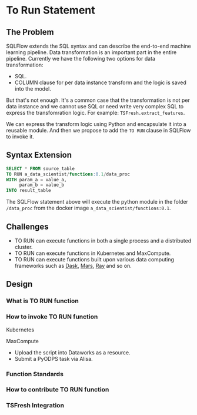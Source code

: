 # To Run Statement

## The Problem

SQLFlow extends the SQL syntax and can describe the end-to-end machine learning pipeline. Data transformation is an important part in the entire pipeline. Currently we have the following two options for data transformation:

- SQL.
- COLUMN clause for per data instance transform and the logic is saved into the model.

But that's not enough. It's a common case that the transformation is not per data instance and we cannot use SQL or need write very complex SQL to express the transfomration logic. For example: `TSFresh.extract_features`.

We can express the transform logic using Python and encapsulate it into a reusable module. And then we propose to add the `TO RUN` clause in SQLFlow to invoke it.

## Syntax Extension

```SQL
SELECT * FROM source_table
TO RUN a_data_scientist/functions:0.1/data_proc
WITH param_a = value_a,
     param_b = value_b
INTO result_table
```

The SQLFlow statement above will execute the python module in the folder `/data_proc` from the docker image `a_data_scientist/functions:0.1`.

## Challenges

- TO RUN can execute functions in both a single process and a distributed cluster.
- TO RUN can execute functions in Kubernetes and MaxCompute.
- TO RUN can execute functions built upon various data computing frameworks such as [Dask](https://github.com/dask/dask), [Mars](https://github.com/mars-project/mars), [Ray](https://github.com/ray-project/ray) and so on.

## Design

### What is TO RUN function

### How to invoke TO RUN function

Kubernetes

MaxCompute

- Upload the script into Dataworks as a resource.
- Submit a PyODPS task via Alisa.

### Function Standards

### How to contribute TO RUN function

### TSFresh Integration
